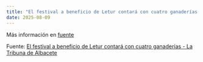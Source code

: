 ```yaml
---
title: "El festival a beneficio de Letur contará con cuatro ganaderías - La Tribuna de Albacete"
date: 2025-08-09
---
```


Más información en [fuente](https://news.google.com/rss/articles/CBMi4wFBVV95cUxONkhxT1d4UUVfYTJOZG02UmpDNktxdDJld3ZYMGdLTGJqbXpsTy1mRHFmVDdJd2xrWTFIQzNZcDJvUXBIVlp6Vjd5RHFUMmxIWEFRQWY2SzdqelRaajRTV0lSZE9VNzhOMlBqSkR4WTdOa09fRl9veEJuS1VsSE5MZGlJRW5jblpVUlF2UmxaWEJJdndwSml3eVdSeWd5RkNzNFV1XzZOZWxHcTl0Y3BFdy1ya2U5RmQ1U2FmeWNnTnEzMXB0TEdzME5CR1JfR3FqMGFXSnBiVmlLaHNWSUQ1LVNEYw?oc=5)

Fuente: [El festival a beneficio de Letur contará con cuatro ganaderías - La Tribuna de Albacete](https://news.google.com/rss/articles/CBMi4wFBVV95cUxONkhxT1d4UUVfYTJOZG02UmpDNktxdDJld3ZYMGdLTGJqbXpsTy1mRHFmVDdJd2xrWTFIQzNZcDJvUXBIVlp6Vjd5RHFUMmxIWEFRQWY2SzdqelRaajRTV0lSZE9VNzhOMlBqSkR4WTdOa09fRl9veEJuS1VsSE5MZGlJRW5jblpVUlF2UmxaWEJJdndwSml3eVdSeWd5RkNzNFV1XzZOZWxHcTl0Y3BFdy1ya2U5RmQ1U2FmeWNnTnEzMXB0TEdzME5CR1JfR3FqMGFXSnBiVmlLaHNWSUQ1LVNEYw?oc=5)
